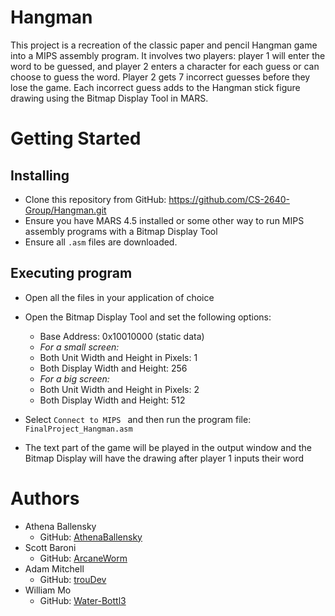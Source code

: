 # Hangman

This project is a recreation of the classic paper and pencil Hangman game into a MIPS assembly program. It involves two players: player 1 will enter the word to be guessed, and player 2 enters a character for each guess or can choose to guess the word. Player 2 gets 7 incorrect guesses before they lose the game. Each incorrect guess adds to the Hangman stick figure drawing using the Bitmap Display Tool in MARS.

# Getting Started

## Installing

* Clone this repository from GitHub: https://github.com/CS-2640-Group/Hangman.git
* Ensure you have MARS 4.5 installed or some other way to run MIPS assembly programs with a Bitmap Display Tool
* Ensure all `.asm` files are downloaded.

## Executing program

* Open all the files in your application of choice
* Open the Bitmap Display Tool and set the following options:
   - Base Address: 0x10010000 (static data)
   - *For a small screen:* 
   - Both Unit Width and Height in Pixels: 1
   - Both Display Width and Height: 256
   - *For a big screen:*
   - Both Unit Width and Height in Pixels: 2
   - Both Display Width and Height: 512

* Select `Connect to MIPS ` and then run the program file: `FinalProject_Hangman.asm`
* The text part of the game will be played in the output window and the Bitmap Display will have the drawing after player 1 inputs their word

# Authors

* Athena Ballensky
  - GitHub: [AthenaBallensky](https://github.com/AthenaBallensky)
* Scott Baroni  
  - GitHub: [ArcaneWorm](https://github.com/ArcaneWorm)
* Adam Mitchell
  - GitHub: [trouDev](https://github.com/trouDev)
* William Mo
  - GitHub: [Water-Bottl3](https://github.com/Water-Bottl3)
